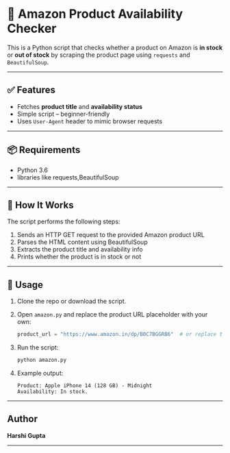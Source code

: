 # 🛒 Amazon Product Availability Checker

This is a Python script that checks whether a product on Amazon is **in stock** or **out of stock** by scraping the product page using `requests` and `BeautifulSoup`.

---

## ✅ Features

- Fetches **product title** and **availability status**
- Simple script – beginner-friendly
- Uses `User-Agent` header to mimic browser requests

---

## 📦 Requirements

- Python 3.6 
- libraries like requests,BeautifulSoup
---

## 🧠 How It Works

The script performs the following steps:
1. Sends an HTTP GET request to the provided Amazon product URL
2. Parses the HTML content using BeautifulSoup
3. Extracts the product title and availability info
4. Prints whether the product is in stock or not

---

## 🚀 Usage

1. Clone the repo or download the script.

2. Open `amazon.py` and replace the product URL placeholder with your own:
   ```python
   product_url = "https://www.amazon.in/dp/B0C7BGGRB6"  # or replace the placeholder in the file
   ```

3. Run the script:
   ```bash
   python amazon.py
   ```

4. Example output:
   ```
   Product: Apple iPhone 14 (128 GB) - Midnight
   Availability: In stock.
   ```

---

##  Author

**Harshi Gupta**  

---